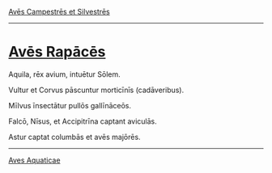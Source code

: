 [Avēs Campestrēs et Silvestrēs](./aves-campestres-et-silvestres.md)

---

# [Avēs Rapācēs](https://www.archive.org/stream/cu31924032499455#page/n68/mode/1up)

Aquila, rēx avium, intuētur Sōlem.

Vultur et Corvus pāscuntur morticīnīs (cadāveribus).

Mīlvus īnsectātur pullōs gallīnāceōs.

Falcō, Nīsus, et Accipitrīna captant aviculās.

Astur captat columbās et avēs majōrēs.

---

[Aves Aquaticae](./aves-aquaticae.md)
